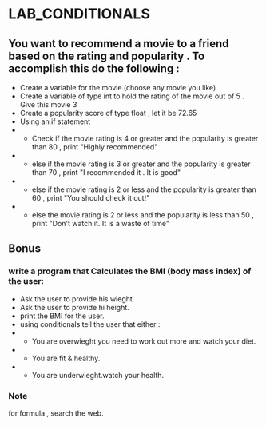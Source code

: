 # LAB_CONDITIONALS


## You want to recommend a movie to a friend based on the rating and popularity . To accomplish this do the following : 

- Create a variable for the movie (choose any movie you like)
- Create a variable of type int to hold the rating of the movie out of 5 . Give this movie 3
- Create a popularity score of type float , let it be 72.65
- Using an if statement 
- - Check if the movie rating is 4 or greater and the popularity is greater than 80 , print "Highly recommended"
- - else if the movie rating is 3 or greater and the popularity is greater than 70 , print "I recommended it . It is good"
- - else if the movie rating is 2 or less and the popularity is greater than 60 , print "You should check it out!"
-  - else  the movie rating is 2 or less and the popularity is less than 50 , print "Don't watch it. It is a waste of time"


## Bonus
### write a program that Calculates the BMI (body mass index) of the user:
- Ask the user to provide his wieght.
- Ask the user to provide hi height.
- print the BMI for the user.
- using conditionals tell the user that either :
- - You are overwieght you need to work out more and watch your diet.
- - You are fit & healthy.
- - You are underwieght.watch your health.

### Note
for formula , search the web.
